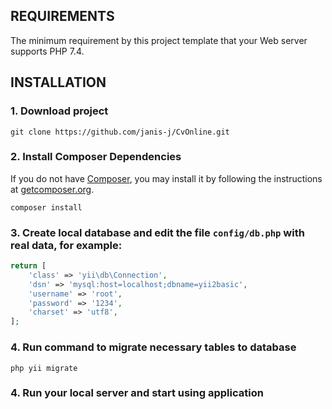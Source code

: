 REQUIREMENTS
------------

The minimum requirement by this project template that your Web server supports PHP 7.4.


INSTALLATION
------------

### 1. Download project

~~~
git clone https://github.com/janis-j/CvOnline.git
~~~

### 2. Install Composer Dependencies

If you do not have [Composer](http://getcomposer.org/), you may install it by following the instructions
at [getcomposer.org](http://getcomposer.org/doc/00-intro.md#installation-nix).

~~~
composer install
~~~

### 3. Create local database and edit the file `config/db.php` with real data, for example:

```php
return [
    'class' => 'yii\db\Connection',
    'dsn' => 'mysql:host=localhost;dbname=yii2basic',
    'username' => 'root',
    'password' => '1234',
    'charset' => 'utf8',
];
```
### 4. Run command to migrate necessary tables to database

~~~
php yii migrate
~~~

### 4. Run your local server and start using application
